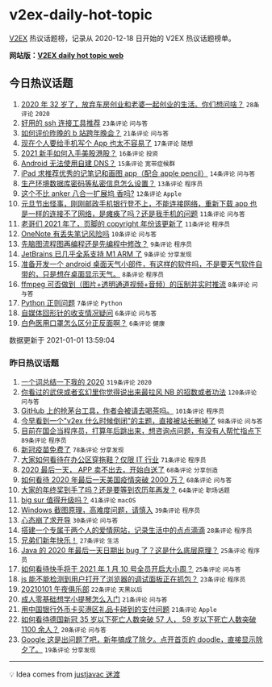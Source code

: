 # v2ex-daily-hot-topic

[V2EX](https://www.v2ex.com/) 热议话题榜，记录从 2020-12-18 日开始的 V2EX 热议话题榜单。

**网站版：[V2EX daily hot topic web](https://realleonardo.github.io/v2ex-daily-hot-topic-web/)**

## 今日热议话题

<!-- TODAY BEGIN -->

1. [2020 年 32 岁了，放弃车房创业和老婆一起创业的生活。你们想问啥？](https://www.v2ex.com/t/740842) `28条评论` `2020`
1. [好用的 ssh 连接工具推荐](https://www.v2ex.com/t/740849) `23条评论` `问与答`
1. [如何评价昨晚的 b 站跨年晚会？](https://www.v2ex.com/t/740821) `21条评论` `问与答`
1. [现在个人要给手机写个 App 也太不容易了](https://www.v2ex.com/t/740832) `17条评论` `随想`
1. [2021 新手如何入手美股港股？](https://www.v2ex.com/t/740820) `16条评论` `投资`
1. [Android 无法使用自建 DNS？](https://www.v2ex.com/t/740848) `15条评论` `宽带症候群`
1. [iPad 求推荐优秀的记笔记和画图 app（配合 apple pencil）](https://www.v2ex.com/t/740822) `14条评论` `问与答`
1. [生产环境数据库密码等私密信息怎么设置？](https://www.v2ex.com/t/740834) `13条评论` `程序员`
1. [这个不比 anker 八合一扩展坞 香吗?](https://www.v2ex.com/t/740865) `12条评论` `Apple`
1. [元旦节出怪事，刚刚邮政手机银行登不上，不能连接网络，重新下载 app 也是一样的连接不了网络，是瘫痪了吗？还是我手机的问题](https://www.v2ex.com/t/740854) `11条评论` `问与答`
1. [老哥们 2021 年了，页脚的 copyright 年份该更新了](https://www.v2ex.com/t/740826) `11条评论` `程序员`
1. [OneNote 有丢失笔记风险吗](https://www.v2ex.com/t/740840) `10条评论` `问与答`
1. [先脑图流程图再编程还是先编程中修改？](https://www.v2ex.com/t/740867) `9条评论` `程序员`
1. [JetBrains 已几乎全系支持 M1 ARM 了](https://www.v2ex.com/t/740827) `9条评论` `分享发现`
1. [准备开发一个 android 桌面天气小部件，有这样的软件吗，不是要天气软件自带的，只是想在桌面显示天气。](https://www.v2ex.com/t/740852) `8条评论` `程序员`
1. [ffmpeg 可否做到（图片+透明通道视频+音频）的压制并实时推流](https://www.v2ex.com/t/740824) `8条评论` `问与答`
1. [Python 正则问题](https://www.v2ex.com/t/740825) `7条评论` `Python`
1. [自媒体回形针的收支情况疑问](https://www.v2ex.com/t/740876) `6条评论` `问与答`
1. [白色医用口罩怎么区分正反面啊？](https://www.v2ex.com/t/740857) `6条评论` `健康`

数据更新于 2021-01-01 13:59:04

<!-- TODAY END -->

### 昨日热议话题

<!-- YESTERDAY BEGIN -->

1. [一个词总结一下我的 2020](https://www.v2ex.com/t/740578) `319条评论` `2020`
1. [你看过的武侠或者玄幻里你觉得说出来最拉风 NB 的招数或者功法](https://www.v2ex.com/t/740606) `120条评论` `问与答`
1. [GitHub 上的抢茅台工具，作者会被请去喝茶吗。](https://www.v2ex.com/t/740630) `101条评论` `程序员`
1. [今早看到一个"v2ex 什么时候倒闭"的主题，直接被站长删掉了](https://www.v2ex.com/t/740587) `98条评论` `问与答`
1. [目前在国企当程序员，打算年后跳出来，想咨询点问题，有没有人帮忙指点下](https://www.v2ex.com/t/740580) `89条评论` `程序员`
1. [新冠疫苗免费了](https://www.v2ex.com/t/740635) `78条评论` `分享发现`
1. [大家如何看待在办公区穿拖鞋？仅限 IT 行业](https://www.v2ex.com/t/740625) `71条评论` `程序员`
1. [2020 最后一天， APP 卖不出去，开始白送了](https://www.v2ex.com/t/740716) `68条评论` `分享创造`
1. [如何看待 2020 年最后一天美国疫情突破 2000 万？](https://www.v2ex.com/t/740691) `68条评论` `问与答`
1. [大家的年终奖到手了吗？还是要等到农历年再发？](https://www.v2ex.com/t/740676) `64条评论` `职场话题`
1. [big sur 值得升级吗？](https://www.v2ex.com/t/740537) `41条评论` `macOS`
1. [Windows 截图原理，高难度问题，请慎入](https://www.v2ex.com/t/740500) `39条评论` `程序员`
1. [心态崩了求开导](https://www.v2ex.com/t/740754) `30条评论` `问与答`
1. [搭建一个专属于两个人的爱情网站，记录生活中的点点滴滴](https://www.v2ex.com/t/740761) `28条评论` `程序员`
1. [兄弟们新年快乐！](https://www.v2ex.com/t/740778) `27条评论` `生活`
1. [Java 的 2020 年最后一天日期出 bug 了？这是什么底层原理？](https://www.v2ex.com/t/740615) `25条评论` `程序员`
1. [如何看待快手将于 2021 年 1 月 10 号全员开启大小周？](https://www.v2ex.com/t/740479) `25条评论` `问与答`
1. [js 能不能检测到用户打开了浏览器的调试面板正在抓包？](https://www.v2ex.com/t/740509) `23条评论` `程序员`
1. [20210101 午夜俱乐部](https://www.v2ex.com/t/740800) `22条评论` `天黑以后`
1. [成人零基础想学小提琴怎么入门](https://www.v2ex.com/t/740664) `21条评论` `问与答`
1. [用中国银行外币卡买港区礼品卡碰到的支付问题](https://www.v2ex.com/t/740585) `21条评论` `Apple`
1. [如何看待德国新冠 35 岁以下死亡人数突破 57 人， 59 岁以下死亡人数突破 1100 余人？](https://www.v2ex.com/t/740773) `20条评论` `问与答`
1. [Google 这是出问题了吧，新年搞成了除夕。点开首页的 doodle，直接显示除夕了。](https://www.v2ex.com/t/740637) `19条评论` `分享发现`

<!-- YESTERDAY END -->

---

💡 Idea comes from [justjavac 迷渡](https://github.com/justjavac/)
